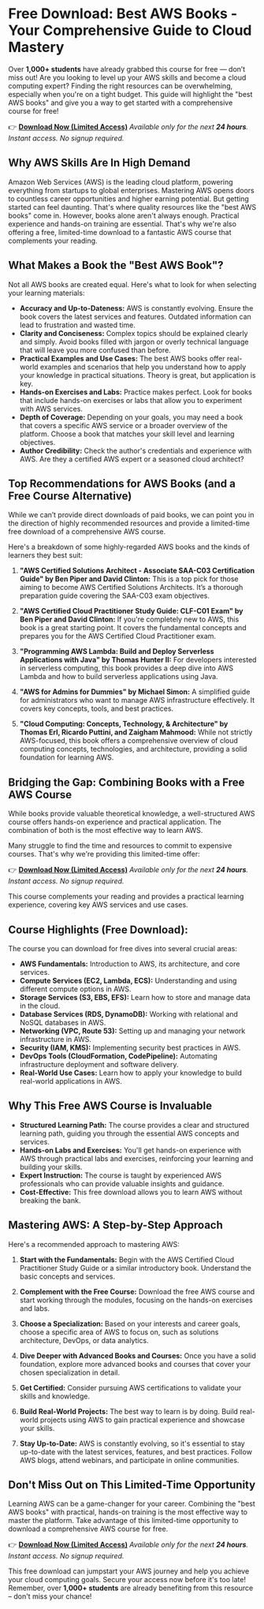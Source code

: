 # Free Download: Best AWS Books - Your Comprehensive Guide to Cloud Mastery

Over **1,000+ students** have already grabbed this course for free — don’t miss out! Are you looking to level up your AWS skills and become a cloud computing expert? Finding the right resources can be overwhelming, especially when you're on a tight budget. This guide will highlight the "best AWS books" and give you a way to get started with a comprehensive course for free!

👉 **[Download Now (Limited Access)](https://udemywork.com/best-aws-books)**
_Available only for the next **24 hours**. Instant access. No signup required._

## Why AWS Skills Are In High Demand

Amazon Web Services (AWS) is the leading cloud platform, powering everything from startups to global enterprises. Mastering AWS opens doors to countless career opportunities and higher earning potential. But getting started can feel daunting. That's where quality resources like the "best AWS books" come in. However, books alone aren't always enough. Practical experience and hands-on training are essential. That's why we're also offering a free, limited-time download to a fantastic AWS course that complements your reading.

## What Makes a Book the "Best AWS Book"?

Not all AWS books are created equal. Here's what to look for when selecting your learning materials:

*   **Accuracy and Up-to-Dateness:** AWS is constantly evolving. Ensure the book covers the latest services and features. Outdated information can lead to frustration and wasted time.
*   **Clarity and Conciseness:** Complex topics should be explained clearly and simply. Avoid books filled with jargon or overly technical language that will leave you more confused than before.
*   **Practical Examples and Use Cases:** The best AWS books offer real-world examples and scenarios that help you understand how to apply your knowledge in practical situations. Theory is great, but application is key.
*   **Hands-on Exercises and Labs:** Practice makes perfect. Look for books that include hands-on exercises or labs that allow you to experiment with AWS services.
*   **Depth of Coverage:** Depending on your goals, you may need a book that covers a specific AWS service or a broader overview of the platform. Choose a book that matches your skill level and learning objectives.
*   **Author Credibility:** Check the author's credentials and experience with AWS. Are they a certified AWS expert or a seasoned cloud architect?

## Top Recommendations for AWS Books (and a Free Course Alternative)

While we can’t provide direct downloads of paid books, we can point you in the direction of highly recommended resources and provide a limited-time free download of a comprehensive AWS course.

Here's a breakdown of some highly-regarded AWS books and the kinds of learners they best suit:

1.  **"AWS Certified Solutions Architect - Associate SAA-C03 Certification Guide" by Ben Piper and David Clinton:** This is a top pick for those aiming to become AWS Certified Solutions Architects. It’s a thorough preparation guide covering the SAA-C03 exam objectives.

2.  **"AWS Certified Cloud Practitioner Study Guide: CLF-C01 Exam" by Ben Piper and David Clinton:** If you're completely new to AWS, this book is a great starting point. It covers the fundamental concepts and prepares you for the AWS Certified Cloud Practitioner exam.

3.  **"Programming AWS Lambda: Build and Deploy Serverless Applications with Java" by Thomas Hunter II:** For developers interested in serverless computing, this book provides a deep dive into AWS Lambda and how to build serverless applications using Java.

4.  **"AWS for Admins for Dummies" by Michael Simon:** A simplified guide for administrators who want to manage AWS infrastructure effectively. It covers key concepts, tools, and best practices.

5.  **"Cloud Computing: Concepts, Technology, & Architecture" by Thomas Erl, Ricardo Puttini, and Zaigham Mahmood:** While not strictly AWS-focused, this book offers a comprehensive overview of cloud computing concepts, technologies, and architecture, providing a solid foundation for learning AWS.

## Bridging the Gap: Combining Books with a Free AWS Course

While books provide valuable theoretical knowledge, a well-structured AWS course offers hands-on experience and practical application. The combination of both is the most effective way to learn AWS.

Many struggle to find the time and resources to commit to expensive courses. That's why we're providing this limited-time offer:

👉 **[Download Now (Limited Access)](https://udemywork.com/best-aws-books)**
_Available only for the next **24 hours**. Instant access. No signup required._

This course complements your reading and provides a practical learning experience, covering key AWS services and use cases.

## Course Highlights (Free Download):

The course you can download for free dives into several crucial areas:

*   **AWS Fundamentals:** Introduction to AWS, its architecture, and core services.
*   **Compute Services (EC2, Lambda, ECS):** Understanding and using different compute options in AWS.
*   **Storage Services (S3, EBS, EFS):** Learn how to store and manage data in the cloud.
*   **Database Services (RDS, DynamoDB):** Working with relational and NoSQL databases in AWS.
*   **Networking (VPC, Route 53):** Setting up and managing your network infrastructure in AWS.
*   **Security (IAM, KMS):** Implementing security best practices in AWS.
*   **DevOps Tools (CloudFormation, CodePipeline):** Automating infrastructure deployment and software delivery.
*   **Real-World Use Cases:** Learn how to apply your knowledge to build real-world applications in AWS.

## Why This Free AWS Course is Invaluable

*   **Structured Learning Path:** The course provides a clear and structured learning path, guiding you through the essential AWS concepts and services.
*   **Hands-on Labs and Exercises:** You'll get hands-on experience with AWS through practical labs and exercises, reinforcing your learning and building your skills.
*   **Expert Instruction:** The course is taught by experienced AWS professionals who can provide valuable insights and guidance.
*   **Cost-Effective:** This free download allows you to learn AWS without breaking the bank.

## Mastering AWS: A Step-by-Step Approach

Here's a recommended approach to mastering AWS:

1.  **Start with the Fundamentals:** Begin with the AWS Certified Cloud Practitioner Study Guide or a similar introductory book. Understand the basic concepts and services.

2.  **Complement with the Free Course:** Download the free AWS course and start working through the modules, focusing on the hands-on exercises and labs.

3.  **Choose a Specialization:** Based on your interests and career goals, choose a specific area of AWS to focus on, such as solutions architecture, DevOps, or data analytics.

4.  **Dive Deeper with Advanced Books and Courses:** Once you have a solid foundation, explore more advanced books and courses that cover your chosen specialization in detail.

5.  **Get Certified:** Consider pursuing AWS certifications to validate your skills and knowledge.

6.  **Build Real-World Projects:** The best way to learn is by doing. Build real-world projects using AWS to gain practical experience and showcase your skills.

7.  **Stay Up-to-Date:** AWS is constantly evolving, so it's essential to stay up-to-date with the latest services, features, and best practices. Follow AWS blogs, attend webinars, and participate in online communities.

## Don't Miss Out on This Limited-Time Opportunity

Learning AWS can be a game-changer for your career. Combining the "best AWS books" with practical, hands-on training is the most effective way to master the platform. Take advantage of this limited-time opportunity to download a comprehensive AWS course for free.

👉 **[Download Now (Limited Access)](https://udemywork.com/best-aws-books)**
_Available only for the next **24 hours**. Instant access. No signup required._

This free download can jumpstart your AWS journey and help you achieve your cloud computing goals. Secure your access now before it's too late! Remember, over **1,000+ students** are already benefiting from this resource – don't miss your chance!

